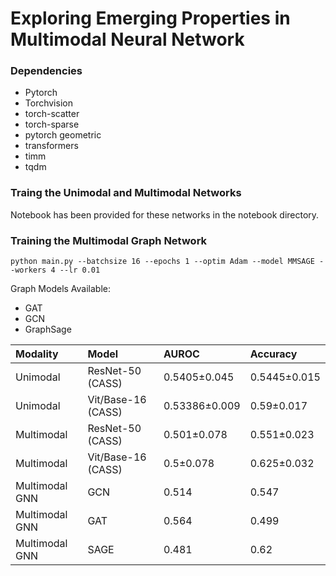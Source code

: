 # Exploring Emerging Properties in Multimodal Neural Network 


### Dependencies
- Pytorch
- Torchvision
- torch-scatter
- torch-sparse
- pytorch geometric
- transformers
- timm
- tqdm


### Traing the Unimodal and Multimodal Networks
Notebook has been provided for these networks in the notebook directory.

### Training the Multimodal Graph Network
```
python main.py --batchsize 16 --epochs 1 --optim Adam --model MMSAGE --workers 4 --lr 0.01
```

Graph Models Available:
- GAT
- GCN
- GraphSage


|Modality| Model| AUROC| Accuracy|
|:----|:----|:----|:----|
|Unimodal| ResNet-50 (CASS)| 0.5405±0.045| 0.5445±0.015|
|Unimodal|Vit/Base-16 (CASS)| 0.53386±0.009| 0.59±0.017|
|Multimodal| ResNet-50 (CASS)| 0.501±0.078| 0.551±0.023|
|Multimodal| Vit/Base-16 (CASS)| 0.5±0.078| 0.625±0.032|
|Multimodal GNN| GCN| 0.514| 0.547|
|Multimodal GNN|GAT| 0.564| 0.499|
|Multimodal GNN|SAGE| 0.481| 0.62|



